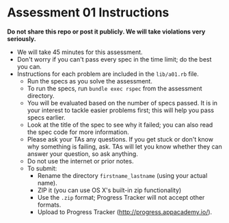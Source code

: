 # Assessment 01 Instructions

**Do not share this repo or post it publicly. We will take violations
very seriously.**

* We will take 45 minutes for this assessment.
* Don't worry if you can't pass every spec in the time limit; do the
  best you can.
* Instructions for each problem are included in the `lib/a01.rb` file.
  * Run the specs as you solve the assessment.
  * To run the specs, run `bundle exec rspec` from the assessment
    directory.
  * You will be evaluated based on the number of specs passed. It is in
    your interest to tackle easier problems first; this will help you
    pass specs earlier.
  * Look at the title of the spec to see why it failed; you can also
    read the spec code for more information.
  * Please ask your TAs any questions. If you get stuck or don't know
    why something is failing, ask. TAs will let you know whether they
    can answer your question, so ask anything.
  * Do not use the internet or prior notes.
  * To submit:
    * Rename the directory `firstname_lastname` (using your actual
      name).
    * ZIP it (you can use OS X's built-in zip functionality)
    * Use the `.zip` format; Progress Tracker will not accept other
      formats.
    * Upload to Progress Tracker (http://progress.appacademy.io/).
